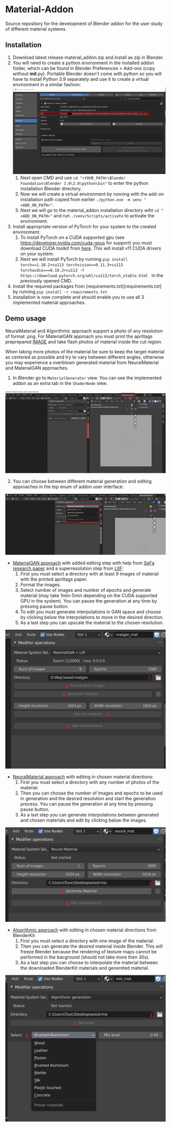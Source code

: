 # Material-Addon

Source repository for the development of Blender addon for the 
user study of different material systems.

## Installation

1. Download latest release material_addon.zip and install as zip in Blender.
2. You will need to create a python environment in the installed addon folder, which can be found in Blender Preferences > Add-ons (copy without __init__.py). Portable Blender doesn't come with python so you will have to install Python 3.9 separately and use it to create a virtual environment in a similar fashion:
![Add-on install folder](docs/install_path.png)
    1. Next open CMD and use `cd "<YOUR_PATH>\Blender Foundation\Blender 3.0\3.0\python\bin"` to enter the python installation Blender directory.
    2. Now we will create a virtual environment by running with the add-on installation path copied from earlier `./python.exe -m venv "<ADD_ON_PATH>"`.
    3. Next we will go to the material_addon installation directory wiht `cd "<ADD_ON_PATH>"` and run `./venv/Scripts/activate` to activate the environment.
4. Install appropriate version of PyTorch for your system to the created environment.
    1. To install PyTorch on a CUDA supported gpu (see https://developer.nvidia.com/cuda-gpus for support) you must download CUDA toolkit from [here](https://developer.nvidia.com/cuda-toolkit). This will install v11 CUDA drivers on your system.
    2. Next we will install PyTorch by running `pip install torch==1.10.2+cu113 torchvision==0.11.3+cu113 torchaudio===0.10.2+cu113 -f https://download.pytorch.org/whl/cu113/torch_stable.html
` in the previously opened CMD. 
5. Install the required packages from (requirements.txt)[requirements.txt] by running `pip install -r requirements.txt`
6. Installation is now complete and should enable you to use all 3 implemented material approaches.

## Demo usage

NeuralMaterial and Algorithmic approach support a photo of any resolution of format .png.
For MaterialGAN approach you must print the apriltags preprepared [IMAGE](docs/tag36h11_print.png) and take flash photos of material
inside the cut region.

When taking more photos of the material be sure to keep the target material as centered as possible and try to vary between different 
angles, otherwise you may experience a overblown generated material from NeuralMaterial and MaterialGAN approaches.

1. In Blender go to `MaterialGenerator` view. You can see the implemented addon as an extra tab in the `ShaderNode` view.

![MaterialGenerator view](docs/step_3.jpg)

2. You can choose between different material generation and editing approaches in the top enum of addon user interface:

![Choose an approach](docs/step_4.jpg)

- [MaterialGAN approach](https://github.com/tflsguoyu/materialgan) with added editing step with help from [SeFa research paper](https://github.com/genforce/sefa) and a superresolution step from [LIIF](https://github.com/yinboc/liif):
    1. First you must select a directory with at least 9 images of material with the printed apriltags paper.
    2. Format the images.
    3. Select number of images and number of epochs and generate material (may take 1min-5min depending on the CUDA supported GPU in the system). You can pause the generation at any time by pressing pause button.
    4. To edit you must generate interpolations in GAN space and choose by clicking below the interpolations to move in the desired direction.
    5. As a last step you can upscale the material to the chosen resolution.

![MaterialGAN approach](docs/matgan.jpg)

- [NeuralMaterial approach](https://github.com/henzler/neuralmaterial) with editing in chosen material directions:
    1. First you must select a directory with any number of photos of the material.
    2. Then you can choose the number of images and epochs to be used in generation and the desired resolution and start the generation process. You can pause the generation at any time by pressing pause button.
    3. As a last step you can generate interpolations between generated and chosen materials and edit by clicking below the images.

![NeuralMaterial approach](docs/neuralmat.jpg)

- [Algorithmic approach](https://github.com/cgvirus/photo-to-pbr-texture-blender) with editing in chosen material directions from BlenderKit 
    1. First you must select a directory with one image of the material.
    2. Then you can generate the desired material inside Blender. This will freeze Blender because the rendering of texture maps cannot be performed in the bacground (should not take more then 30s).
    3. As a last step you can choose to interpolate the material between the downloaded BlenderKit materials and genereted material. 

![Algorithmic approach](docs/mixmat.jpg)

